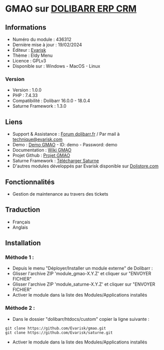 # GMAO sur [DOLIBARR ERP CRM](https://dolibarr.org)

## Informations

- Numéro du module : 436312
- Dernière mise à jour : 19/02/2024
- Éditeur : [Evarisk](https://evarisk.com)
- Thème : Eldy Menu
- Licence : GPLv3
- Disponible sur : Windows - MacOS - Linux

### Version

- Version : 1.0.0
- PHP : 7.4.33
- Compatibilité : Dolibarr 16.0.0 - 18.0.4
- Saturne Framework : 1.3.0

## Liens

- Support & Assistance : [Forum dolibarr.fr](https://dolibarr.fr) / Par mail à technique@evarisk.com
- Demo : [Demo GMAO](https://demodoli.digirisk.com) - ID: demo - Password: demo
- Documentation : [Wiki GMAO](https://wiki.dolibarr.org/index.php/Module_GMAO)
- Projet Github : [Projet GMAO](https://github.com/Evarisk/GMAO/projects?query=is%3Aopen)
- Saturne Framework : [Télécharger Saturne](https://dolistore.com/fr/modules/1906-Saturne.html)
- D'autres modules développés par Evarisk disponible sur [Dolistore.com](https://dolistore.com)

## Fonctionnalités

- Gestion de maintenance au travers des tickets

## Traduction

- Français
- Anglais

## Installation

### Méthode 1 :

- Depuis le menu "Déployer/Installer un module externe" de Dolibarr :
- Glisser l'archive ZIP 'module_gmao-X.Y.Z' et cliquer sur "ENVOYER FICHIER"
- Glisser l'archive ZIP 'module_saturne-X.Y.Z' et cliquer sur "ENVOYER FICHIER"
- Activer le module dans la liste des Modules/Applications installés

### Méthode 2 :

- Dans le dossier "dolibarr/htdocs/custom" copier la ligne suivante :
``` 
git clone https://github.com/Evarisk/gmao.git
git clone https://github.com/Evarisk/saturne.git
```
- Activer le module dans la liste des Modules/Applications installés
